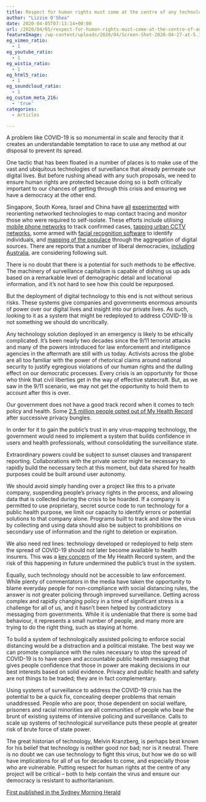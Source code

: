 ```yaml
---
title: Respect for human rights must come at the centre of any technological drive to fight coronavirus
author: "Lizzie O'Shea"
date: 2020-04-05T07:13:14+00:00
url: /2020/04/05/respect-for-human-rights-must-come-at-the-centre-of-any-technological-drive-to-fight-coronavirus/
featureImage: /wp-content/uploads/2020/04/Screen-Shot-2020-04-27-at-5.13.34-pm.png
eg_vimeo_ratio:
  - 1
eg_youtube_ratio:
  - 1
eg_wistia_ratio:
  - 1
eg_html5_ratio:
  - 1
eg_soundcloud_ratio:
  - 1
eg_custom_meta_216:
  - 'true'
categories:
  - Articles

---
```

A problem like COVID-19 is so monumental in scale and ferocity that it creates an understandable temptation to race to use any method at our disposal to prevent its spread.

One tactic that has been floated in a number of places is to make use of the vast and ubiquitous technologies of surveillance that already permeate our digital lives. But before rushing ahead with any such proposals, we need to ensure human rights are protected because doing so is both critically important to our chances of getting through this crisis and ensuring we have a democracy at the other end.

Singapore, South Korea, Israel and China have [all][1] [experimented][2] with reorienting networked technologies to map contact tracing and monitor those who were required to self-isolate. These efforts include utilising [mobile phone networks][3] to track confirmed cases, [tapping urban CCTV networks][4], some armed with [facial recognition software][5] to identify individuals, and [mapping of the populace][6] through the aggregation of digital sources. There are reports that a number of liberal democracies, [including Australia][7], are considering following suit.

There is no doubt that there is a potential for such methods to be effective. The machinery of surveillance capitalism is capable of dishing us up ads based on a remarkable level of demographic detail and locational information, and it’s not hard to see how this could be repurposed.

But the deployment of digital technology to this end is not without serious risks. These systems give companies and governments enormous amounts of power over our digital lives and insight into our private lives. As such, looking to it as a system that might be redeployed to address COVID-19 is not something we should do uncritically.

Any technology solution deployed in an emergency is likely to be ethically complicated. It’s been nearly two decades since the 9/11 terrorist attacks and many of the powers introduced for law enforcement and intelligence agencies in the aftermath are still with us today. Activists across the globe are all too familiar with the power of rhetorical claims around national security to justify egregious violations of our human rights and the dulling effect on our democratic processes. Every crisis is an opportunity for those who think that civil liberties get in the way of effective statecraft. But, as we saw in the 9/11 scenario, we may not get the opportunity to hold them to account after this is over.

Our government does not have a good track record when it comes to tech policy and health. Some [2.5 million people opted out of My Health Record][8] after successive privacy bungles.

In order for it to gain the public’s trust in any virus-mapping technology, the government would need to implement a system that builds confidence in users and health professionals, without consolidating the surveillance state.

Extraordinary powers could be subject to sunset clauses and transparent reporting. Collaborations with the private sector might be necessary to rapidly build the necessary tech at this moment, but data shared for health purposes could be built around user autonomy.

We should avoid simply handing over a project like this to a private company, suspending people&#8217;s privacy rights in the process, and allowing data that is collected during the crisis to be hoarded. If a company is permitted to use proprietary, secret source code to run technology for a public health purpose, we limit our capacity to identify errors or potential solutions to that company alone. Programs built to track and slow the virus by collecting and using data should also be subject to prohibitions on secondary use of information and the right to deletion or expiration.

We also need red lines: technology developed or redeployed to help stem the spread of COVID-19 should not later become available to health insurers. This was a [key concern][9] of the My Health Record system, and the risk of this happening in future undermined the public&#8217;s trust in the system.

Equally, such technology should not be accessible to law enforcement. While plenty of commentators in the media have taken the opportunity to blame everyday people for non-compliance with social distancing rules, the answer is not greater policing through improved surveillance. Getting across complex and rapidly changing policy in a time of significant stress is a challenge for all of us, and it hasn’t been helped by contradictory messaging from governments. While it is undeniable that there is some bad behaviour, it represents a small number of people, and many more are trying to do the right thing, such as staying at home.

To build a system of technologically assisted policing to enforce social distancing would be a distraction and a political mistake. The best way we can promote compliance with the rules necessary to stop the spread of COVID-19 is to have open and accountable public health messaging that gives people confidence that those in power are making decisions in our best interests based on solid evidence. Privacy and public health and safety are not things to be traded; they are in fact complementary.

Using systems of surveillance to address the COVID-19 crisis has the potential to be a quick fix, concealing deeper problems that remain unaddressed. People who are poor, those dependent on social welfare, prisoners and racial minorities are all communities of people who bear the brunt of existing systems of intensive policing and surveillance. Calls to scale up systems of technological surveillance puts these people at greater risk of brute force of state power.

The great historian of technology, Melvin Kranzberg, is perhaps best known for his belief that technology is neither good nor bad; nor is it neutral. There is no doubt we can use technology to fight this virus, but how we do so will have implications for all of us for decades to come, and especially those who are vulnerable. Putting respect for human rights at the centre of any project will be critical – both to help contain the virus and ensure our democracy is resistant to authoritarianism.

[First published in the Sydney Morning Herald][10]

 [1]: https://urldefense.proofpoint.com/v2/url?u=https-3A__www.abc.net.au_news_2020-2D03-2D18_israel-2Denables-2Dspy-2Dservices-2Dto-2Dtrack-2Dcoronavirus-2Dpatients_12066256&amp;d=DwMFaQ&amp;c=N9aEhCy8U0rJkO1xCZf7rgM9fohfR5qe_N93viZd7O8&amp;r=4WGugPoOZlW27Q5M7jQV0y8tF7DqM16n95B39f3VmMI&amp;m=OXQUYGEI3Fux1sGKrO9pHeBRV_9k5RF1PdhNtB8Wmug&amp;s=CjCqzlwELVwxKUQ6XwnanzB799aUQFCEiZBZZxvUwd0&amp;e=
 [2]: https://urldefense.proofpoint.com/v2/url?u=https-3A__techcrunch.com_2020_03_29_test-2Dand-2Dtrace-2Dwith-2Dapple-2Dand-2Dgoogle_&amp;d=DwMFaQ&amp;c=N9aEhCy8U0rJkO1xCZf7rgM9fohfR5qe_N93viZd7O8&amp;r=4WGugPoOZlW27Q5M7jQV0y8tF7DqM16n95B39f3VmMI&amp;m=OXQUYGEI3Fux1sGKrO9pHeBRV_9k5RF1PdhNtB8Wmug&amp;s=e3_dM2g3gHHhWJGqYdmRriB7oJNvobL6P-SiqsQM_oY&amp;e=
 [3]: https://urldefense.proofpoint.com/v2/url?u=https-3A__www.tech.gov.sg_media_technews_geeky-2Dmyth-2Dbusting-2Dfacts-2Dyou-2Dneed-2Dto-2Dknow-2Dabout-2Dtracetogether&amp;d=DwMFaQ&amp;c=N9aEhCy8U0rJkO1xCZf7rgM9fohfR5qe_N93viZd7O8&amp;r=4WGugPoOZlW27Q5M7jQV0y8tF7DqM16n95B39f3VmMI&amp;m=OXQUYGEI3Fux1sGKrO9pHeBRV_9k5RF1PdhNtB8Wmug&amp;s=P1l9GWRWOFl2TsN8ElUe0Qg-tOpevCKp1mnG3RbLUcw&amp;e=
 [4]: https://urldefense.proofpoint.com/v2/url?u=https-3A__www.nature.com_articles_d41586-2D020-2D00740-2Dy&amp;d=DwMFaQ&amp;c=N9aEhCy8U0rJkO1xCZf7rgM9fohfR5qe_N93viZd7O8&amp;r=4WGugPoOZlW27Q5M7jQV0y8tF7DqM16n95B39f3VmMI&amp;m=OXQUYGEI3Fux1sGKrO9pHeBRV_9k5RF1PdhNtB8Wmug&amp;s=-YdppztIUCpVty6_D5x77d1E2ylFFGt7zZumiOcntr4&amp;e=
 [5]: https://urldefense.proofpoint.com/v2/url?u=https-3A__www.france24.com_en_20200324-2D100-2D000-2Dcameras-2Dmoscow-2Duses-2Dfacial-2Drecognition-2Dto-2Denforce-2Dquarantine&amp;d=DwMFaQ&amp;c=N9aEhCy8U0rJkO1xCZf7rgM9fohfR5qe_N93viZd7O8&amp;r=4WGugPoOZlW27Q5M7jQV0y8tF7DqM16n95B39f3VmMI&amp;m=OXQUYGEI3Fux1sGKrO9pHeBRV_9k5RF1PdhNtB8Wmug&amp;s=VgepRREA-WIzaOdHJoWMtfH0oAYWODk9mqdYz5cWOT4&amp;e=
 [6]: https://urldefense.proofpoint.com/v2/url?u=https-3A__www.nytimes.com_2020_03_01_business_china-2Dcoronavirus-2Dsurveillance.html&amp;d=DwMFaQ&amp;c=N9aEhCy8U0rJkO1xCZf7rgM9fohfR5qe_N93viZd7O8&amp;r=4WGugPoOZlW27Q5M7jQV0y8tF7DqM16n95B39f3VmMI&amp;m=OXQUYGEI3Fux1sGKrO9pHeBRV_9k5RF1PdhNtB8Wmug&amp;s=5n6n0VB6ROX3CC0pwKsu4HKCqVn1d4QVGDKK_wLKVyg&amp;e=
 [7]: https://urldefense.proofpoint.com/v2/url?u=https-3A__www.innovationaus.com_national-2Dprivacy-2Dteam-2Dcreated-2Dfor-2Dcrisis_&amp;d=DwMFaQ&amp;c=N9aEhCy8U0rJkO1xCZf7rgM9fohfR5qe_N93viZd7O8&amp;r=4WGugPoOZlW27Q5M7jQV0y8tF7DqM16n95B39f3VmMI&amp;m=OXQUYGEI3Fux1sGKrO9pHeBRV_9k5RF1PdhNtB8Wmug&amp;s=pD5KqTCBLH1Xo1PMF45PqmZKKHZPl0cJFkbdL-we-ZI&amp;e=
 [8]: https://urldefense.proofpoint.com/v2/url?u=https-3A__www.theguardian.com_australia-2Dnews_2019_feb_20_more-2Dthan-2D25-2Dmillion-2Dpeople-2Dhave-2Dopted-2Dout-2Dof-2Dmy-2Dhealth-2Drecord&amp;d=DwMFaQ&amp;c=N9aEhCy8U0rJkO1xCZf7rgM9fohfR5qe_N93viZd7O8&amp;r=4WGugPoOZlW27Q5M7jQV0y8tF7DqM16n95B39f3VmMI&amp;m=OXQUYGEI3Fux1sGKrO9pHeBRV_9k5RF1PdhNtB8Wmug&amp;s=9Zjt94DkERxbRmNroWOqvPHjjcI2vrz4ced4IdkxnF8&amp;e=
 [9]: https://www.afr.com/companies/healthcare-and-fitness/health-insurers-hopeful-of-my-health-record-data-access-20180531-h10t1t
 [10]: https://www.smh.com.au/national/respect-for-human-rights-must-come-at-the-centre-of-any-technological-drive-to-fight-coronavirus-20200403-p54gtd.html